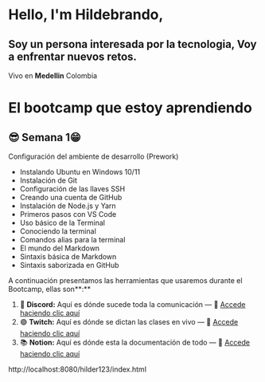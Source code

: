 

# Hello, I'm  Hildebrando,
## Soy un persona interesada por la tecnologia, Voy a enfrentar nuevos retos. 
 Vivo en **Medellin** Colombia 
# El bootcamp que estoy aprendiendo 
## 😎 Semana 1😁
Configuración del ambiente de desarrollo (Prework)

* Instalando Ubuntu en Windows 10/11
* Instalación de Git
* Configuración de las llaves SSH
* Creando una cuenta de GitHub
* Instalación de Node.js y Yarn
* Primeros pasos con VS Code
* Uso básico de la Terminal
* Conociendo la terminal
* Comandos alias para la terminal
* El mundo del Markdown
* Sintaxis básica de Markdown
* Sintaxis saborizada  en GitHub

A continuación presentamos las herramientas que usaremos durante el Bootcamp, ellas son**:**

1. 💬 **Discord:** Aquí es dónde sucede toda la comunicación — 🔗 [Accede haciendo clic aquí](https://undf.sh/discord)
2. 🟣 **Twitch:** Aquí es dónde se dictan las clases en vivo — 🔗 [Accede haciendo clic aquí](https://undf.sh/en-vivo)
3. 📚 **Notion:** Aquí es dónde esta la documentación de todo — 🔗 [Accede haciendo clic aquí](https://undf.sh/base)

http://localhost:8080/hilder123/index.html